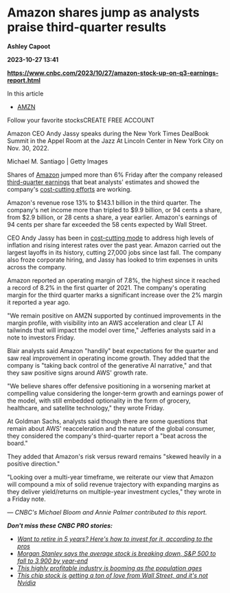 # Amazon shares jump as analysts praise third-quarter results
**Ashley Capoot**

**2023-10-27 13:41**

**https://www.cnbc.com/2023/10/27/amazon-stock-up-on-q3-earnings-report.html**

In this article

*   [AMZN](https://www.cnbc.com/quotes/AMZN)

Follow your favorite stocksCREATE FREE ACCOUNT

Amazon CEO Andy Jassy speaks during the New York Times DealBook Summit in the Appel Room at the Jazz At Lincoln Center in New York City on Nov. 30, 2022.

Michael M. Santiago | Getty Images

Shares of [Amazon](https://www.cnbc.com/quotes/AMZN/) jumped more than 6% Friday after the company released [third-quarter earnings](https://www.cnbc.com/2023/10/26/amazon-amzn-q3-earnings-report-2023.html) that beat analysts' estimates and showed the company's [cost-cutting efforts](https://www.cnbc.com/2022/10/12/amazon-cost-cuts-under-andy-jassy-reflect-new-reality-after-25-years.html) are working.

Amazon's revenue rose 13% to $143.1 billion in the third quarter. The company's net income more than tripled to $9.9 billion, or 94 cents a share, from $2.9 billion, or 28 cents a share, a year earlier. Amazon's earnings of 94 cents per share far exceeded the 58 cents expected by Wall Street.

CEO Andy Jassy has been in [cost-cutting mode](https://www.cnbc.com/2023/03/20/amazon-layoffs-company-to-cut-off-9000-more-workers.html) to address high levels of inflation and rising interest rates over the past year. Amazon carried out the largest layoffs in its history, cutting 27,000 jobs since last fall. The company also froze corporate hiring, and Jassy has looked to trim expenses in units across the company.

Amazon reported an operating margin of 7.8%, the highest since it reached a record of 8.2% in the first quarter of 2021. The company's operating margin for the third quarter marks a significant increase over the 2% margin it reported a year ago.

"We remain positive on AMZN supported by continued improvements in the margin profile, with visibility into an AWS acceleration and clear LT AI tailwinds that will impact the model over time," Jefferies analysts said in a note to investors Friday.

Blair analysts said Amazon "handily" beat expectations for the quarter and saw real improvement in operating income growth. They added that the company is "taking back control of the generative AI narrative," and that they saw positive signs around AWS' growth rate.

"We believe shares offer defensive positioning in a worsening market at compelling value considering the longer-term growth and earnings power of the model, with still embedded optionality in the form of grocery, healthcare, and satellite technology," they wrote Friday.

At Goldman Sachs, analysts said though there are some questions that remain about AWS' reacceleration and the nature of the global consumer, they considered the company's third-quarter report a "beat across the board."

They added that Amazon's risk versus reward remains "skewed heavily in a positive direction."

"Looking over a multi-year timeframe, we reiterate our view that Amazon will compound a mix of solid revenue trajectory with expanding margins as they deliver yield/returns on multiple-year investment cycles," they wrote in a Friday note.

_— CNBC's Michael Bloom and Annie Palmer contributed to this report._  
  
_**Don't miss these CNBC PRO stories:**_

*   [_Want to retire in 5 years? Here's how to invest for it, according to the pros_](https://www.cnbc.com/2023/10/16/want-to-retire-in-5-years-heres-how-to-invest-for-it-according-to-the-pros.html)
*   [_Morgan Stanley says the average stock is breaking down, S&P 500 to fall to 3,900 by year-end_](https://www.cnbc.com/2023/10/16/morgan-stanley-says-the-average-stock-is-breaking-down-sp-500-to-fall-to-3900-by-year-end-.html)
*   [_This highly profitable industry is booming as the population ages_](https://www.cnbc.com/2023/10/15/this-highly-profitable-industry-is-booming-as-the-population-ages.html)
*   [_This chip stock is getting a ton of love from Wall Street, and it's not Nvidia_](https://www.cnbc.com/2023/10/20/the-chip-stock-is-getting-a-ton-of-love-from-wall-street-and-its-not-nvidia.html)
